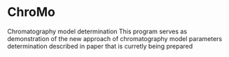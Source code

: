 # ChroMo
Chromatography model determination
This program serves as demonstration of the new approach of chromatography model parameters determination described in paper that is curretly being prepared
